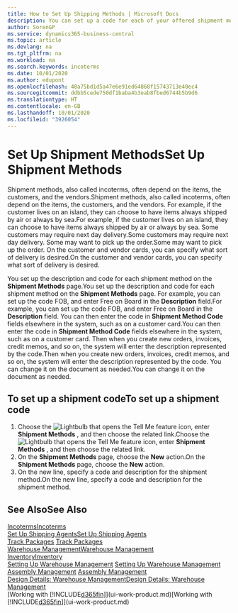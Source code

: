 ```yaml
---
title: How to Set Up Shipping Methods | Microsoft Docs
description: You can set up a code for each of your offered shipment methods, such as  and enter information about them.
author: SorenGP
ms.service: dynamics365-business-central
ms.topic: article
ms.devlang: na
ms.tgt_pltfrm: na
ms.workload: na
ms.search.keywords: incoterms
ms.date: 10/01/2020
ms.author: edupont
ms.openlocfilehash: 48a75bd1d5a47e6e91ed64868f15743713e40ec4
ms.sourcegitcommit: ddbb5cede750df1baba4b3eab8fbed6744b5b9d6
ms.translationtype: HT
ms.contentlocale: en-GB
ms.lasthandoff: 10/01/2020
ms.locfileid: "3926054"
---
```

# <a name="set-up-shipment-methods"></a><span data-ttu-id="ca785-103">Set Up Shipment Methods</span><span class="sxs-lookup"><span data-stu-id="ca785-103">Set Up Shipment Methods</span></span>
<span data-ttu-id="ca785-104">Shipment methods, also called incoterms, often depend on the items, the customers, and the vendors.</span><span class="sxs-lookup"><span data-stu-id="ca785-104">Shipment methods, also called incoterms, often depend on the items, the customers, and the vendors.</span></span> <span data-ttu-id="ca785-105">For example, if the customer lives on an island, they can choose to have items always shipped by air or always by sea.</span><span class="sxs-lookup"><span data-stu-id="ca785-105">For example, if the customer lives on an island, they can choose to have items always shipped by air or always by sea.</span></span> <span data-ttu-id="ca785-106">Some customers may require next day delivery.</span><span class="sxs-lookup"><span data-stu-id="ca785-106">Some customers may require next day delivery.</span></span> <span data-ttu-id="ca785-107">Some may want to pick up the order.</span><span class="sxs-lookup"><span data-stu-id="ca785-107">Some may want to pick up the order.</span></span> <span data-ttu-id="ca785-108">On the customer and vendor cards, you can specify what sort of delivery is desired.</span><span class="sxs-lookup"><span data-stu-id="ca785-108">On the customer and vendor cards, you can specify what sort of delivery is desired.</span></span>

<span data-ttu-id="ca785-109">You set up the description and code for each shipment method on the **Shipment Methods** page.</span><span class="sxs-lookup"><span data-stu-id="ca785-109">You set up the description and code for each shipment method on the **Shipment Methods** page.</span></span> <span data-ttu-id="ca785-110">For example, you can set up the code FOB, and enter Free on Board in the **Description** field.</span><span class="sxs-lookup"><span data-stu-id="ca785-110">For example, you can set up the code FOB, and enter Free on Board in the **Description** field.</span></span> <span data-ttu-id="ca785-111">You can then enter the code in **Shipment Method Code** fields elsewhere in the system, such as on a customer card.</span><span class="sxs-lookup"><span data-stu-id="ca785-111">You can then enter the code in **Shipment Method Code** fields elsewhere in the system, such as on a customer card.</span></span> <span data-ttu-id="ca785-112">Then when you create new orders, invoices, credit memos, and so on, the system will enter the description represented by the code.</span><span class="sxs-lookup"><span data-stu-id="ca785-112">Then when you create new orders, invoices, credit memos, and so on, the system will enter the description represented by the code.</span></span> <span data-ttu-id="ca785-113">You can change it on the document as needed.</span><span class="sxs-lookup"><span data-stu-id="ca785-113">You can change it on the document as needed.</span></span>

## <a name="to-set-up-a-shipment-code"></a><span data-ttu-id="ca785-114">To set up a shipment code</span><span class="sxs-lookup"><span data-stu-id="ca785-114">To set up a shipment code</span></span>
1. <span data-ttu-id="ca785-115">Choose the ![Lightbulb that opens the Tell Me feature](media/ui-search/search_small.png "Tell me what you want to do") icon, enter **Shipment Methods** , and then choose the related link.</span><span class="sxs-lookup"><span data-stu-id="ca785-115">Choose the ![Lightbulb that opens the Tell Me feature](media/ui-search/search_small.png "Tell me what you want to do") icon, enter **Shipment Methods** , and then choose the related link.</span></span>
2. <span data-ttu-id="ca785-116">On the **Shipment Methods** page, choose the **New** action.</span><span class="sxs-lookup"><span data-stu-id="ca785-116">On the **Shipment Methods** page, choose the **New** action.</span></span>
3. <span data-ttu-id="ca785-117">On the new line, specify a code and description for the shipment method.</span><span class="sxs-lookup"><span data-stu-id="ca785-117">On the new line, specify a code and description for the shipment method.</span></span>

## <a name="see-also"></a><span data-ttu-id="ca785-118">See Also</span><span class="sxs-lookup"><span data-stu-id="ca785-118">See Also</span></span>
[<span data-ttu-id="ca785-119">Incoterms</span><span class="sxs-lookup"><span data-stu-id="ca785-119">Incoterms</span></span>](https://iccwbo.org/resources-for-business/incoterms-rules)  
[<span data-ttu-id="ca785-120">Set Up Shipping Agents</span><span class="sxs-lookup"><span data-stu-id="ca785-120">Set Up Shipping Agents</span></span>](sales-how-to-set-up-shipping-agents.md)  
<span data-ttu-id="ca785-121">[Track Packages](sales-how-track-packages.md)  </span><span class="sxs-lookup"><span data-stu-id="ca785-121">[Track Packages](sales-how-track-packages.md)  </span></span>  
[<span data-ttu-id="ca785-122">Warehouse Management</span><span class="sxs-lookup"><span data-stu-id="ca785-122">Warehouse Management</span></span>](warehouse-manage-warehouse.md)  
[<span data-ttu-id="ca785-123">Inventory</span><span class="sxs-lookup"><span data-stu-id="ca785-123">Inventory</span></span>](inventory-manage-inventory.md)  
<span data-ttu-id="ca785-124">[Setting Up Warehouse Management](warehouse-setup-warehouse.md)   </span><span class="sxs-lookup"><span data-stu-id="ca785-124">[Setting Up Warehouse Management](warehouse-setup-warehouse.md)   </span></span>  
<span data-ttu-id="ca785-125">[Assembly Management](assembly-assemble-items.md)  </span><span class="sxs-lookup"><span data-stu-id="ca785-125">[Assembly Management](assembly-assemble-items.md)  </span></span>  
[<span data-ttu-id="ca785-126">Design Details: Warehouse Management</span><span class="sxs-lookup"><span data-stu-id="ca785-126">Design Details: Warehouse Management</span></span>](design-details-warehouse-management.md)  
<span data-ttu-id="ca785-127">[Working with [!INCLUDE[d365fin](includes/d365fin_md.md)]](ui-work-product.md)</span><span class="sxs-lookup"><span data-stu-id="ca785-127">[Working with [!INCLUDE[d365fin](includes/d365fin_md.md)]](ui-work-product.md)</span></span>  
